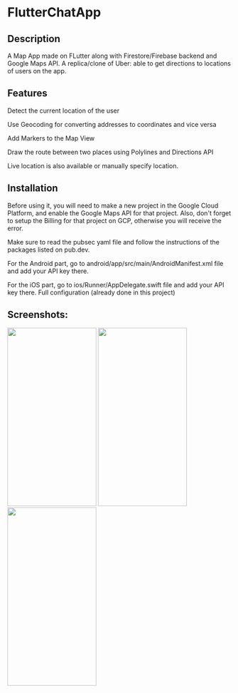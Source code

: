 # FlutterChatApp

## Description
A Map App made on FLutter along with Firestore/Firebase backend and Google Maps API.
A replica/clone of Uber: able to get directions to locations of users on the app.

## Features 
Detect the current location of the user

Use Geocoding for converting addresses to coordinates and vice versa

Add Markers to the Map View

Draw the route between two places using Polylines and Directions API

Live location is also available or manually specify location. 

## Installation 

Before using it, you will need to make a new project in the Google Cloud Platform, and enable the Google Maps API for that project. Also, don't forget to setup the Billing for that project on GCP, otherwise you will receive the error.

Make sure to read the pubsec yaml file and follow the instructions of the packages listed on pub.dev.

For the Android part, go to android/app/src/main/AndroidManifest.xml file and add your API key there.

For the iOS part, go to ios/Runner/AppDelegate.swift file and add your API key there.
Full configuration (already done in this project)


## Screenshots:

<img src="https://github.com/shehriyarmalik/flutterMaps/blob/main/screenshots/home.PNG" height="400" width="200">
<img src="https://github.com/shehriyarmalik/flutterMaps/blob/master/screenshots/map.png?raw=true" height="400" width="200">
<img src="https://github.com/shehriyarmalik/flutterMaps/blob/master/screenshots/options.png?raw=true" height="400" width="200">
